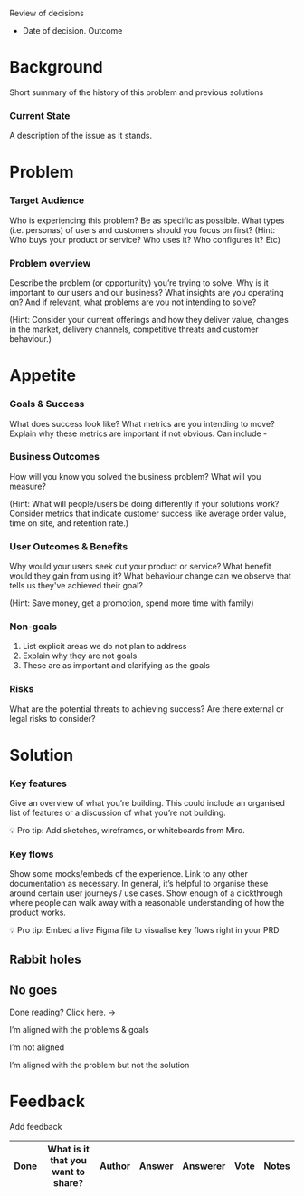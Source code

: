 Review of decisions

- Date of decision. Outcome

# Background

Short summary of the history of this problem and previous solutions

### Current State

A description of the issue as it stands.

# Problem

### Target Audience

Who is experiencing this problem? Be as specific as possible. What types (i.e. personas) of users and customers should you focus on first? (Hint: Who buys your product or service? Who uses it? Who configures it? Etc)

### Problem overview

Describe the problem (or opportunity) you’re trying to solve. Why is it important to our users and our business? What insights are you operating on? And if relevant, what problems are you not intending to solve?

(Hint: Consider your current offerings and how they deliver value, changes in the market, delivery channels, competitive threats and customer behaviour.)

# Appetite

### Goals & Success

What does success look like? What metrics are you intending to move? Explain why these metrics are important if not obvious. Can include - 

### Business Outcomes 

How will you know you solved the business problem? What will you measure? 

(Hint: What will people/users be doing differently if your solutions work? Consider metrics that indicate customer success like average order value, time on site, and retention rate.)

### User Outcomes & Benefits

Why would your users seek out your product or service? What benefit would they gain from using it? What behaviour change can we observe that tells us they've achieved their goal?

(Hint: Save money, get a promotion, spend more time with family)

### Non-goals

1. List explicit areas we do not plan to address
2. Explain why they are not goals
3. These are as important and clarifying as the goals

### Risks

What are the potential threats to achieving success? Are there external or legal risks to consider?

# Solution

### Key features

Give an overview of what you’re building. This could include an organised list of features or a discussion of what you’re not building.

💡 Pro tip: Add sketches, wireframes, or whiteboards from Miro.

### Key flows

Show some mocks/embeds of the experience. Link to any other documentation as necessary. In general, it’s helpful to organise these around certain user journeys / use cases. Show enough of a clickthrough where people can walk away with a reasonable understanding of how the product works.

💡 Pro tip: Embed a live Figma file to visualise key flows right in your PRD



## Rabbit holes



## No goes





Done reading? Click here. → 

 I’m aligned with the problems & goals

 I’m not aligned

 I’m aligned with the problem but not the solution



# Feedback

Add feedback

| Done | What is it that you want to share? | Author | Answer | Answerer | Vote | Notes |
| --- | --- | --- | --- | --- | --- | --- |